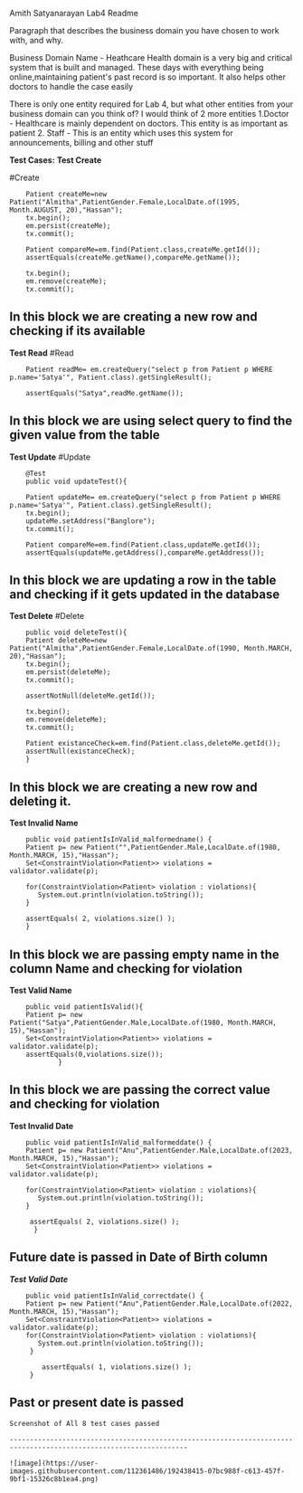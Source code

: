 Amith Satyanarayan Lab4 Readme

Paragraph that describes the business domain you have chosen to work with, and why.

Business Domain Name - Heathcare
    Health domain is a very big and critical system that is built and managed. These days with everything 
being online,maintaining patient's past record is so important. It also helps other doctors to handle the case easily


There is only one entity required for Lab 4, but what other entities from your business domain can you think of? 
    I would think of 2 more entities
        1.Doctor - Healthcare is mainly dependent on doctors. This entity is as important as patient
        2. Staff - This is an entity which uses this system for announcements, billing and other stuff



**Test Cases:**
**Test Create**

#Create

        Patient createMe=new Patient("Almitha",PatientGender.Female,LocalDate.of(1995, Month.AUGUST, 20),"Hassan");
        tx.begin();
        em.persist(createMe);
        tx.commit();
        
        Patient compareMe=em.find(Patient.class,createMe.getId());
        assertEquals(createMe.getName(),compareMe.getName());
        
        tx.begin();
        em.remove(createMe);
        tx.commit();
        
 In this block we are creating a new row and checking if its available  
 ----------------------------------------------------------------------------------------------------
**Test Read**
 #Read
 
        Patient readMe= em.createQuery("select p from Patient p WHERE p.name='Satya'", Patient.class).getSingleResult();
        
        assertEquals("Satya",readMe.getName());
In this block we are using select query to find the given value from the table
-----------------------------------------------------------------------------------------------------
**Test Update**
#Update


        @Test
        public void updateTest(){
        
        Patient updateMe= em.createQuery("select p from Patient p WHERE p.name='Satya'", Patient.class).getSingleResult();
        tx.begin();
        updateMe.setAddress("Banglore");
        tx.commit();
        
        Patient compareMe=em.find(Patient.class,updateMe.getId());
        assertEquals(updateMe.getAddress(),compareMe.getAddress());
In this block we are updating a row in the table and checking if it gets updated in the database
----------------------------------------------------------------------------------------------------
**Test Delete**
#Delete

        public void deleteTest(){
        Patient deleteMe=new Patient("Almitha",PatientGender.Female,LocalDate.of(1990, Month.MARCH, 20),"Hassan");
        tx.begin();
        em.persist(deleteMe);
        tx.commit();
        
        assertNotNull(deleteMe.getId());
        
        tx.begin();
        em.remove(deleteMe);
        tx.commit();
        
        Patient existanceCheck=em.find(Patient.class,deleteMe.getId());
        assertNull(existanceCheck);
        }    
In this block we are creating a new row and deleting it.
-----------------------------------------------------------------------------------------------
**Test Invalid Name**

        public void patientIsInValid_malformedname() {
        Patient p= new Patient("",PatientGender.Male,LocalDate.of(1980, Month.MARCH, 15),"Hassan");
        Set<ConstraintViolation<Patient>> violations = validator.validate(p);
        
        for(ConstraintViolation<Patient> violation : violations){
           System.out.println(violation.toString());
        }
        
        assertEquals( 2, violations.size() );
        }
  
In this block we are passing empty name in the column Name and checking for violation
  -----------------------------------------------------------------------------------------------
**Test Valid Name**
    
        public void patientIsValid(){
        Patient p= new Patient("Satya",PatientGender.Male,LocalDate.of(1980, Month.MARCH, 15),"Hassan");
        Set<ConstraintViolation<Patient>> violations = validator.validate(p);
        assertEquals(0,violations.size());
                }
    
  In this block we are passing the correct value and checking for violation
  ----------------------------------------------------------------------------------------------------------
  **Test Invalid Date**
    
        public void patientIsInValid_malformeddate() {
        Patient p= new Patient("Anu",PatientGender.Male,LocalDate.of(2023, Month.MARCH, 15),"Hassan");
        Set<ConstraintViolation<Patient>> violations = validator.validate(p);
        
        for(ConstraintViolation<Patient> violation : violations){
           System.out.println(violation.toString());
        }
        
         assertEquals( 2, violations.size() );
          }
    
  Future date is passed in Date of Birth column
  ---------------------------------------------------------------------------------------------------------------
 ***Test Valid Date***
    
        public void patientIsInValid_correctdate() {
        Patient p= new Patient("Anu",PatientGender.Male,LocalDate.of(2022, Month.MARCH, 15),"Hassan");
        Set<ConstraintViolation<Patient>> violations = validator.validate(p);
        for(ConstraintViolation<Patient> violation : violations){
           System.out.println(violation.toString());
         }
        
            assertEquals( 1, violations.size() );
         }
    
  Past or present date is passed
  -------------------------------------------------------------------------------------------------------------------
    
    Screenshot of All 8 test cases passed
    
    ------------------------------------------------------------------------------------------------------------------
    
    ![image](https://user-images.githubusercontent.com/112361486/192438415-07bc988f-c613-457f-9bf1-15326c8b1ea4.png)



